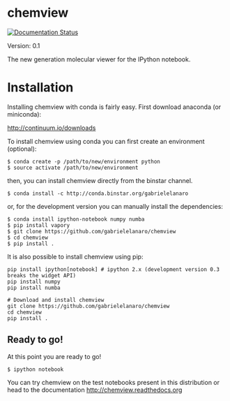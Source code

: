 # chemview

[![Documentation Status](https://readthedocs.org/projects/chemview/badge/?version=latest)](https://readthedocs.org/projects/chemview/?badge=latest)

Version: 0.1

The new generation molecular viewer for the IPython notebook.

# Installation

Installing chemview with conda is fairly easy. First download anaconda (or miniconda):

http://continuum.io/downloads

To install chemview using conda you can first create an environment (optional):

    $ conda create -p /path/to/new/environment python
    $ source activate /path/to/new/environment

then, you can install chemview directly from the binstar channel.

    $ conda install -c http://conda.binstar.org/gabrielelanaro

or, for the development version you can manually install the dependencies:

    $ conda install ipython-notebook numpy numba
    $ pip install vapory
    $ git clone https://github.com/gabrielelanaro/chemview
    $ cd chemview
    $ pip install .

It is also possible to install chemview using pip:

    pip install ipython[notebook] # ipython 2.x (development version 0.3 breaks the widget API)
    pip install numpy
    pip install numba

    # Download and install chemview
    git clone https://github.com/gabrielelanaro/chemview
    cd chemview
    pip install .

## Ready to go!

At this point you are ready to go!

    $ ipython notebook

You can try chemview on the test notebooks present in this distribution or head to the documentation
http://chemview.readthedocs.org
